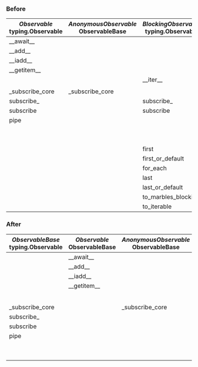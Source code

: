 
### Before

|*Observable*<br>typing.Observable|*AnonymousObservable*<br>ObservableBase|*BlockingObservable*<br>typing.Observable|*GroupedObservable*<br>ObservableBase|*ConnectableObservable*<br>ObservableBase| 
|---------------  |-------------------  |-------------------  |-----------------  |---------------------  | 
| \_\_await__     |                     |                     |                   |                       | 
| \_\_add__       |                     |                     |                   |                       | 
| \_\_iadd__      |                     |                     |                   |                       | 
| \_\_getitem__   |                     |                     |                   |                       | 
|                 |                     | \_\_iter__          |                   |                       | 
|                 |                     |                     |                   |                       | 
| _subscribe_core | _subscribe_core     |                     | _subscribe_core   | _subscribe_core       | 
| subscribe_      |                     | subscribe_          |                   |                       | 
| subscribe       |                     | subscribe           | subscribe         |                       | 
| pipe            |                     |                     |                   |                       | 
|                 |                     |                     |                   | connect               | 
|                 |                     |                     |                   | auto_connect          | 
|                 |                     | first               |                   |                       | 
|                 |                     | first_or_default    |                   |                       | 
|                 |                     | for_each            |                   |                       | 
|                 |                     | last                |                   |                       | 
|                 |                     | last_or_default     |                   |                       | 
|                 |                     | to_marbles_blocking |                   |                       | 
|                 |                     | to_iterable         |                   |                       | 

### After

| *ObservableBase*<br>typing.Observable|*Observable*<br>ObservableBase|*AnonymousObservable*<br>ObservableBase|*BlockingObservable*<br>ObservableBase|*GroupedObservable*<br>ObservableBase|*ConnectableObservable*<br>ObservableBase|  | 
|-----------------|-------------|---------------------|--------------------|-------------------|-----------------------|--| 
|                 | \_\_await__ |                     |                    |                   |                       |  | 
|                 | \_\_add__   |                     |                    |                   |                       |  | 
|                 | \_\_iadd__  |                     |                    |                   |                       |  | 
|                 | \_\_getitem__ |                   |                    |                   |                       |  | 
|                 |             |                     | \_\_iter__           |                   |                       |  | 
|                 |             |                     |                    |                   |                       |  | 
| _subscribe_core |             | _subscribe_core     |                    | _subscribe_core   | _subscribe_core       |  | 
| subscribe_      |             |                     | subscribe_         |                   |                       |  | 
| subscribe       |             |                     | subscribe          | subscribe         |                       |  | 
| pipe            |             |                     |                    |                   |                       |  | 
|                 |             |                     |                    |                   | connect               |  | 
|                 |             |                     |                    |                   | auto_connect          |  | 

